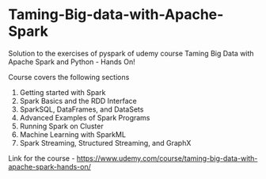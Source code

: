 # Taming-Big-data-with-Apache-Spark
Solution to the exercises of pyspark of udemy course Taming Big Data with Apache Spark and Python - Hands On!

Course covers the following sections
1. Getting started with Spark
2. Spark Basics and the RDD Interface
3. SparkSQL, DataFrames, and DataSets
4. Advanced Examples of Spark Programs
5. Running Spark on Cluster
6. Machine Learning with SparkML
7. Spark Streaming, Structured Streaming, and GraphX

Link for the course - https://www.udemy.com/course/taming-big-data-with-apache-spark-hands-on/

